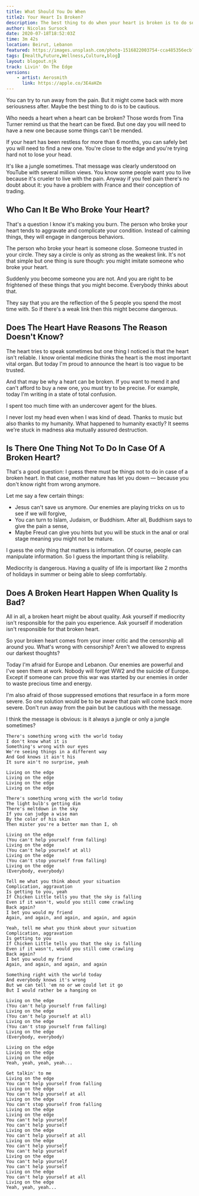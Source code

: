 ```yaml
---
title: What Should You Do When
title2: Your Heart Is Broken?
description: The best thing to do when your heart is broken is to do something crazy and absolutely wrong. Because you could wait for the miracle for a long time.
author: Nicolas Sursock
date: 2020-07-18T18:52:03Z
time: 3m 42s
location: Beirut, Lebanon
featured: https://images.unsplash.com/photo-1516822003754-cca485356ecb?ixlib=rb-1.2.1&ixid=MnwxMjA3fDB8MHxwaG90by1wYWdlfHx8fGVufDB8fHx8&auto=format&fit=crop&w=1080&q=80
tags: [Health,Future,Wellness,Culture,blog]
layout: blogout.njk
track: Livin' On The Edge
versions:
    - artist: Aerosmith
      link: https://apple.co/3E4aHZm
---
```


You can try to run away from the pain. But it might come back with more seriousness after. Maybe the best thing to do is to be cautious.

Who needs a heart when a heart can be broken? Those words from Tina Turner remind us that the heart can be fixed. But one day you will need to have a new one because some things can't be mended.

If your heart has been restless for more than 6 months, you can safely bet you will need to find a new one. You're close to the edge and you're trying hard not to lose your head.

It's like a jungle sometimes. That message was clearly understood on YouTube with several million views. You know some people want you to live because it's crueler to live with the pain. Anyway if you feel pain there's no doubt about it: you have a problem with France and their conception of trading.

## Who Can It Be Who Broke Your Heart?

That's a question I know it's making you burn. The person who broke your heart tends to aggravate and complicate your condition. Instead of calming things, they will engage in dangerous behaviors.

The person who broke your heart is someone close. Someone trusted in your circle. They say a circle is only as strong as the weakest link. It's not that simple but one thing is sure though: you might imitate someone who broke your heart.

Suddenly you become someone you are not. And you are right to be frightened of these things that you might become. Everybody thinks about that.

They say that you are the reflection of the 5 people you spend the most time with. So if there's a weak link then this might become dangerous.

## Does The Heart Have Reasons The Reason Doesn't Know?

The heart tries to speak sometimes but one thing I noticed is that the heart isn't reliable. I know oriental medicine thinks the heart is the most important vital organ. But today I'm proud to announce the heart is too vague to be trusted.

And that may be why a heart can be broken. If you want to mend it and can't afford to buy a new one, you must try to be precise. For example, today I'm writing in a state of total confusion.

I spent too much time with an undercover agent for the blues.

I never lost my head even when I was kind of dead. Thanks to music but also thanks to my humanity. What happened to humanity exactly? It seems we're stuck in madness aka mutually assured destruction.

## Is There One Thing Not To Do In Case Of A Broken Heart?

That's a good question: I guess there must be things not to do in case of a broken heart. In that case, mother nature has let you down — because you don't know right from wrong anymore.

Let me say a few certain things:

- Jesus can't save us anymore. Our enemies are playing tricks on us to see if we will forgive,
- You can turn to Islam, Judaism, or Buddhism. After all, Buddhism says to give the pain a sense,
- Maybe Freud can give you hints but you will be stuck in the anal or oral stage meaning you might not be mature.

I guess the only thing that matters is information. Of course, people can manipulate information. So I guess the important thing is reliability.

Mediocrity is dangerous. Having a quality of life is important like 2 months of holidays in summer or being able to sleep comfortably.

## Does A Broken Heart Happen When Quality Is Bad?

All in all, a broken heart might be about quality. Ask yourself if mediocrity isn't responsible for the pain you experience. Ask yourself if moderation isn't responsible for that broken heart.

So your broken heart comes from your inner critic and the censorship all around you. What's wrong with censorship? Aren't we allowed to express our darkest thoughts?

Today I'm afraid for Europe and Lebanon. Our enemies are powerful and I've seen them at work. Nobody will forget WW2 and the suicide of Europe. Except if someone can prove this war was started by our enemies in order to waste precious time and energy.

I'm also afraid of those suppressed emotions that resurface in a form more severe. So one solution would be to be aware that pain will come back more severe. Don't run away from the pain but be cautious with the message.

I think the message is obvious: is it always a jungle or only a jungle sometimes?

```
There's something wrong with the world today
I don't know what it is
Something's wrong with our eyes
We're seeing things in a different way
And God knows it ain't his
It sure ain't no surprise, yeah

Living on the edge
Living on the edge
Living on the edge
Living on the edge

There's something wrong with the world today
The light bulb's getting dim
There's meltdown in the sky
If you can judge a wise man
By the color of his skin
Then mister you're a better man than I, oh

Living on the edge
(You can't help yourself from falling)
Living on the edge
(You can't help yourself at all)
Living on the edge
(You can't stop yourself from falling)
Living on the edge
(Everybody, everybody)

Tell me what you think about your situation
Complication, aggravation
Is getting to you, yeah
If Chicken Little tells you that the sky is falling
Even if it wasn't, would you still come crawling
Back again?
I bet you would my friend
Again, and again, and again, and again, and again

Yeah, tell me what you think about your situation
Complication, aggravation
Is getting to you
If Chicken Little tells you that the sky is falling
Even if it wasn't, would you still come crawling
Back again?
I bet you would my friend
Again, and again, and again, and again

Something right with the world today
And everybody knows it's wrong
But we can tell 'em no or we could let it go
But I would rather be a hanging on

Living on the edge
(You can't help yourself from falling)
Living on the edge
(You can't help yourself at all)
Living on the edge
(You can't stop yourself from falling)
Living on the edge
(Everybody, everybody)

Living on the edge
Living on the edge
Living on the edge
Yeah, yeah, yeah, yeah...

Get talkin' to me
Living on the edge
You can't help yourself from falling
Living on the edge
You can't help yourself at all
Living on the edge
You can't stop yourself from falling
Living on the edge
Living on the edge
You can't help yourself
You can't help yourself
Living on the edge
You can't help yourself at all
Living on the edge
You can't help yourself
You can't help yourself
Living on the edge
You can't help yourself
You can't help yourself
Living on the edge
You can't help yourself at all
Living on the edge
Yeah, yeah, yeah...
```
